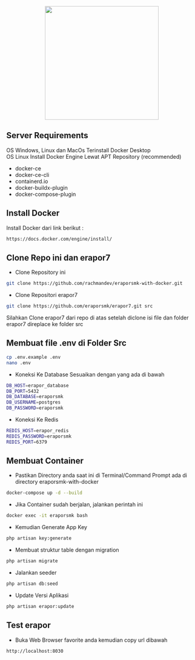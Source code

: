 <p align="center"><img src="http://app.erapor-smk.net/logo.png" width="300"></p>

## Server Requirements
OS Windows, Linux dan MacOs Terinstall Docker Desktop <br>
OS Linux Install Docker Engine Lewat APT Repository (recommended)
- docker-ce 
- docker-ce-cli 
- containerd.io 
- docker-buildx-plugin 
- docker-compose-plugin

## Install Docker

Install Docker dari link berikut :
```bash
https://docs.docker.com/engine/install/
```


## Clone Repo ini dan erapor7

- Clone Repository ini
```bash
git clone https://github.com/rachmandev/eraporsmk-with-docker.git
```

- Clone Repositori erapor7
```bash
git clone https://github.com/eraporsmk/erapor7.git src
```
Silahkan Clone erapor7 dari repo di atas setelah diclone isi file dan folder erapor7 direplace ke folder src


## Membuat file .env di Folder Src
```bash
cp .env.example .env
nano .env
```

- Koneksi Ke Database Sesuaikan dengan yang ada di bawah
```bash
DB_HOST=erapor_database
DB_PORT=5432
DB_DATABASE=eraporsmk
DB_USERNAME=postgres
DB_PASSWORD=eraporsmk
```

- Koneksi Ke Redis
```bash
REDIS_HOST=erapor_redis
REDIS_PASSWORD=eraporsmk
REDIS_PORT=6379
```

## Membuat Container 

- Pastikan Directory anda saat ini di Terminal/Command Prompt ada di directory eraporsmk-with-docker
```bash
docker-compose up -d --build
```

- Jika Container sudah berjalan, jalankan perintah ini
```bash
docker exec -it eraporsmk bash
```

- Kemudian Generate App Key
```bash
php artisan key:generate
```

- Membuat struktur table dengan migration
```bash
php artisan migrate
```

- Jalankan seeder
```bash
php artisan db:seed
```

- Update Versi Aplikasi
```bash
php artisan erapor:update
```


## Test erapor

- Buka Web Browser favorite anda kemudian copy url dibawah

```bash
http://localhost:8030
```
